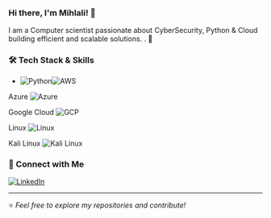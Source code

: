 ### Hi there, I'm **Mihlali**! 👋


I am a Computer scientist passionate about CyberSecurity, Python & Cloud building efficient and scalable solutions. . 🚀

### 🛠️ Tech Stack & Skills

- ![Python](https://img.shields.io/badge/Python-3776AB?style=for-the-badge&logo=python&logoColor=white)![AWS](https://img.shields.io/badge/AWS-232F3E?style=for-the-badge&logo=amazon-aws&logoColor=white)

Azure
![Azure](https://img.shields.io/badge/Azure-0078D4?style=for-the-badge&logo=microsoft-azure&logoColor=white)

Google Cloud
![GCP](https://img.shields.io/badge/GCP-4285F4?style=for-the-badge&logo=google-cloud&logoColor=white)

Linux
![Linux](https://img.shields.io/badge/Linux-FCC624?style=for-the-badge&logo=linux&logoColor=black)

Kali Linux
![Kali Linux](https://img.shields.io/badge/Kali%20Linux-557C94?style=for-the-badge&logo=kalilinux&logoColor=white)



  



### 🔗 Connect with Me

[![LinkedIn](https://img.shields.io/badge/LinkedIn-0077B5?style=for-the-badge&logo=linkedin&logoColor=white)](https://www.linkedin.com/in/mihlali-nonyukela/)  
 

---
⭐️ _Feel free to explore my repositories and contribute!_

 

